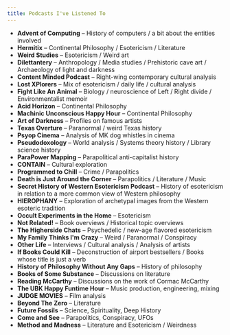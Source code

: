 ```yaml
---
title: Podcasts I've Listened To
---
```

- **Advent of Computing** – History of computers / a bit about the entities involved
- **Hermitix** – Continental Philosophy / Esotericism / Literature
- **Weird Studies** – Esotericism / Weird art
- **Dilettantery** – Anthropology / Media studies / Prehistoric cave art / Archaeology of light and darkness
- **Content Minded Podcast** – Right-wing contemporary cultural analysis
- **Lost XPlorers** – Mix of esotericism / daily life / cultural analysis
- **Fight Like An Animal** – Biology / neuroscience of Left / Right divide / Environmentalist memoir
- **Acid Horizon** – Continental Philosophy
- **Machinic Unconscious Happy Hour** – Continental Philosophy
- **Art of Darkness** – Profiles on famous artists
- **Texas Overture** – Paranormal / weird Texas history
- **Psyop Cinema** – Analysis of MK dog whistles in cinema
- **Pseudodoxology** – World analysis / Systems theory history / Library science history
- **ParaPower Mapping** – Parapolitical anti-capitalist history
- **CONTAIN** – Cultural exploration
- **Programmed to Chill** – Crime / Parapolitics
- **Death is Just Around the Corner** – Parapolitics / Literature / Music
- **Secret History of Western Esotericism Podcast** – History of esotericism in relation to a more common view of Western philosophy
- **HIEROPHANY** – Exploration of archetypal images from the Western esoteric tradition
- **Occult Experiments in the Home** – Esotericism
- **Not Related!** – Book overviews / Historical topic overviews
- **The Higherside Chats** – Psychedelic / new-age flavored esotericism
- **My Family Thinks I'm Crazy** – Weird / Paranormal / Conspiracy
- **Other Life** – Interviews / Cultural analysis / Analysis of artists
- **If Books Could Kill** – Deconstruction of airport bestsellers / Books whose title is just a verb
- **History of Philosophy Without Any Gaps** – History of philosophy
- **Books of Some Substance** – Discussions on literature
- **Reading McCarthy** – Discussions on the work of Cormac McCarthy
- **The UBK Happy Funtime Hour** – Music production, engineering, mixing
- **JUDGE MOVIES** – Film analysis
- **Beyond The Zero** – Literature
- **Future Fossils** – Science, Spirituality, Deep History
- **Come and See** – Parapolitics, Conspiracy, UFOs
- **Method and Madness** – Literature and Esotericism / Weirdness